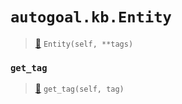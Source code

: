 # `autogoal.kb.Entity`

> [📝](https://github.com/autogal/autogoal/blob/master/autogoal/kb/_data.py#L390)
> `Entity(self, **tags)`

### `get_tag`

> [📝](https://github.com/autogoal/autogoal/blob/master/autogoal/kb/_data.py#L220)
> `get_tag(self, tag)`

